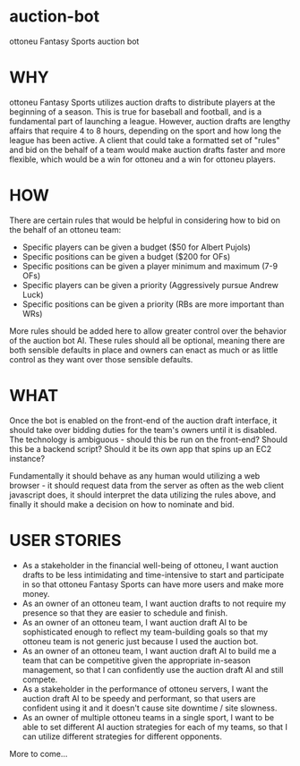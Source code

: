 # auction-bot
ottoneu Fantasy Sports auction bot

# WHY

ottoneu Fantasy Sports utilizes auction drafts to distribute players at the
beginning of a season. This is true for baseball and football, and is a
fundamental part of launching a league. However, auction drafts are lengthy
affairs that require 4 to 8 hours, depending on the sport and how long the
league has been active. A client that could take a formatted set of "rules" and
bid on the behalf of a team would make auction drafts faster and more flexible,
which would be a win for ottoneu and a win for ottoneu players.

# HOW

There are certain rules that would be helpful in considering how to bid on the
behalf of an ottoneu team:

- Specific players can be given a budget ($50 for Albert Pujols)
- Specific positions can be given a budget ($200 for OFs)
- Specific positions can be given a player minimum and maximum (7-9 OFs)
- Specific players can be given a priority (Aggressively pursue Andrew Luck)
- Specific positions can be given a priority (RBs are more important than WRs)

More rules should be added here to allow greater control over the behavior of
the auction bot AI. These rules should all be optional, meaning there are both
sensible defaults in place and owners can enact as much or as little control as
they want over those sensible defaults.

# WHAT

Once the bot is enabled on the front-end of the auction draft interface, it
should take over bidding duties for the team's owners until it is disabled. The
technology is ambiguous - should this be run on the front-end? Should this be a
backend script? Should it be its own app that spins up an EC2 instance?

Fundamentally it should behave as any human would utilizing a web browser - it
should request data from the server as often as the web client javascript does,
it should interpret the data utilizing the rules above, and finally it should
make a decision on how to nominate and bid.

# USER STORIES

- As a stakeholder in the financial well-being of ottoneu, I want auction
drafts to be less intimidating and time-intensive to start and participate in so
that ottoneu Fantasy Sports can have more users and make more money.
- As an owner of an ottoneu team, I want auction drafts to not require my
presence so that they are easier to schedule and finish.
- As an owner of an ottoneu team, I want auction draft AI to be sophisticated
enough to reflect my team-building goals so that my ottoneu team is not generic
just because I used the auction bot.
- As an owner of an ottoneu team, I want auction draft AI to build me a team
that can be competitive given the appropriate in-season management, so that I
can confidently use the auction draft AI and still compete.
- As a stakeholder in the performance of ottoneu servers, I want the auction
draft AI to be speedy and performant, so that users are confident using it and
it doesn't cause site downtime / site slowness.
- As an owner of multiple ottoneu teams in a single sport, I want to be able to
set different AI auction strategies for each of my teams, so that I can utilize
different strategies for different opponents.

More to come...